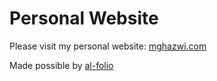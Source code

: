 # Personal Website
Please visit my personal website: [mghazwi.com](mghazwi.com)

Made possible by [al-folio](https://github.com/alshedivat/al-folio)
